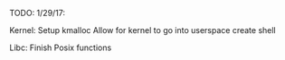 TODO:
1/29/17:

Kernel:
Setup kmalloc
Allow for kernel to go into userspace
create shell

Libc:
Finish Posix functions
